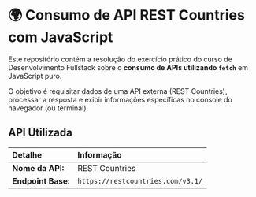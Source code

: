 # 🌍 Consumo de API REST Countries com JavaScript

Este repositório contém a resolução do exercício prático do curso de Desenvolvimento Fullstack sobre o **consumo de APIs utilizando `fetch`** em JavaScript puro.

O objetivo é requisitar dados de uma API externa (REST Countries), processar a resposta e exibir informações específicas no console do navegador (ou terminal).

## API Utilizada

| Detalhe            | Informação                        |
| :---               | :---                              |
| **Nome da API:**   | REST Countries                    |
| **Endpoint Base:** | `https://restcountries.com/v3.1/` |